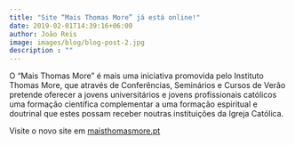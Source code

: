 ```yaml
---
title: "Site “Mais Thomas More” já está online!"
date: 2019-02-01T14:39:16+06:00
author: João Reis
image: images/blog/blog-post-2.jpg
description : ""
---
```


O “Mais Thomas More” é mais uma iniciativa promovida pelo Instituto Thomas More, que através 
de Conferências, Seminários e Cursos de Verão pretende oferecer a jovens universitários 
e jovens profissionais católicos uma formação científica complementar a uma formação espiritual 
e doutrinal que estes possam receber noutras instituições da Igreja Católica.

Visite o novo site em [maisthomasmore.pt](https://maisthomasmore.pt)

